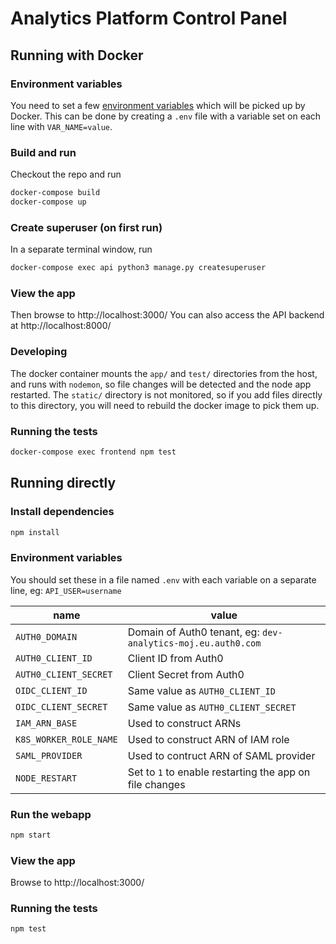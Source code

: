 # Analytics Platform Control Panel

## Running with Docker

### Environment variables
You need to set a few [environment variables](#env) which will be picked up by Docker. This can be done by creating a `.env` file with a variable set on each line with `VAR_NAME=value`.

### Build and run
Checkout the repo and run
```sh
docker-compose build
docker-compose up
```

### Create superuser (on first run)
In a separate terminal window, run
```sh
docker-compose exec api python3 manage.py createsuperuser
```

### View the app
Then browse to http://localhost:3000/
You can also access the API backend at http://localhost:8000/

### Developing
The docker container mounts the `app/` and `test/` directories from the host, and runs with `nodemon`, so file changes will be detected and the node app restarted. The `static/` directory is not monitored, so if you add files directly to this directory, you will need to rebuild the docker image to pick them up.

### Running the tests
```sh
docker-compose exec frontend npm test
```

## Running directly

### Install dependencies
```sh
npm install
```

### <a name="env"></a>Environment variables
You should set these in a file named `.env` with each variable on a separate line, eg: `API_USER=username`

| name | value |
| ---- | ----- |
| `AUTH0_DOMAIN` | Domain of Auth0 tenant, eg: `dev-analytics-moj.eu.auth0.com` |
| `AUTH0_CLIENT_ID` | Client ID from Auth0 |
| `AUTH0_CLIENT_SECRET` | Client Secret from Auth0 |
| `OIDC_CLIENT_ID` | Same value as `AUTH0_CLIENT_ID` |
| `OIDC_CLIENT_SECRET` | Same value as `AUTH0_CLIENT_SECRET` |
| `IAM_ARN_BASE` | Used to construct ARNs |
| `K8S_WORKER_ROLE_NAME` | Used to construct ARN of IAM role |
| `SAML_PROVIDER` | Used to contruct ARN of SAML provider |
| `NODE_RESTART` | Set to `1` to enable restarting the app on file changes |

### Run the webapp
```sh
npm start
```

### View the app
Browse to http://localhost:3000/

### Running the tests
```sh
npm test
```

